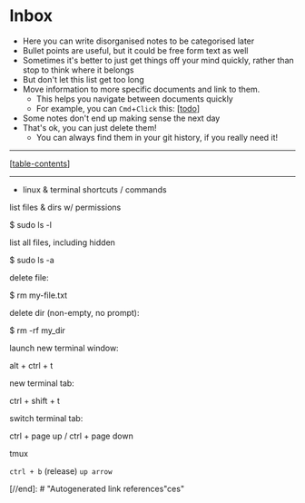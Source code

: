 # Inbox

- Here you can write disorganised notes to be categorised later
- Bullet points are useful, but it could be free form text as well
- Sometimes it's better to just get things off your mind quickly, rather than stop to think where it belongs
- But don't let this list get too long
- Move information to more specific documents and link to them.
  - This helps you navigate between documents quickly
  - For example, you can `Cmd`+`Click` this: [[todo]]
- Some notes don't end up making sense the next day
- That's ok, you can just delete them!
  - You can always find them in your git history, if you really need it!

---

[[table-contents]]

---

- linux & terminal shortcuts / commands

list files & dirs w/ permissions

\$ sudo ls -l

list all files, including hidden

\$ sudo ls -a

delete file:

\$ rm my-file.txt

delete dir (non-empty, no prompt):

\$ rm -rf my_dir

launch new terminal window:

alt + ctrl + t

new terminal tab:

ctrl + shift + t

switch terminal tab:

ctrl + page up / ctrl + page down

tmux

`ctrl + b` (release) `up arrow`

[//begin]: # "Autogenerated link references for markdown compatibility"
[todo]: todo "Todo"
[table-contents]: table-contents "Table of Contents"

[//end]: # "Autogenerated link references"ces"
